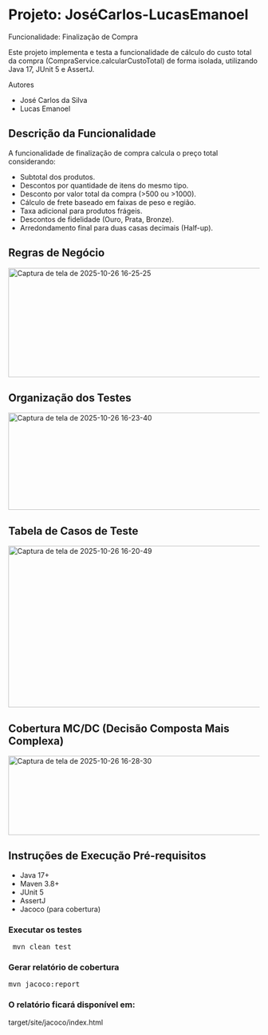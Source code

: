 # Projeto: JoséCarlos-LucasEmanoel

Funcionalidade: Finalização de Compra

Este projeto implementa e testa a funcionalidade de cálculo do custo total da 
compra (CompraService.calcularCustoTotal) de forma isolada, utilizando Java 17, JUnit 5 e AssertJ.

Autores
- José Carlos da Silva
- Lucas Emanoel

## Descrição da Funcionalidade

A funcionalidade de finalização de compra calcula o preço total considerando:

- Subtotal dos produtos.
- Descontos por quantidade de itens do mesmo tipo.
- Desconto por valor total da compra (>500 ou >1000).
- Cálculo de frete baseado em faixas de peso e região.
- Taxa adicional para produtos frágeis.
- Descontos de fidelidade (Ouro, Prata, Bronze).
- Arredondamento final para duas casas decimais (Half-up).

## Regras de Negócio

<img width="897" height="219" alt="Captura de tela de 2025-10-26 16-25-25" src="https://github.com/user-attachments/assets/4d916db5-0f2f-4fdc-872e-dad8fb766326" />


## Organização dos Testes

<img width="868" height="195" alt="Captura de tela de 2025-10-26 16-23-40" src="https://github.com/user-attachments/assets/2f20fe69-85a5-4925-9bad-711dad738f92" />


## Tabela de Casos de Teste
<img width="839" height="324" alt="Captura de tela de 2025-10-26 16-20-49" src="https://github.com/user-attachments/assets/6738bf44-2bb8-4014-ad5a-cf1caeefbc16" />

## Cobertura MC/DC (Decisão Composta Mais Complexa)

<img width="822" height="159" alt="Captura de tela de 2025-10-26 16-28-30" src="https://github.com/user-attachments/assets/7701b511-2227-4d2e-827e-e0b42eb05dc6" />


## Instruções de Execução Pré-requisitos

- Java 17+
- Maven 3.8+
- JUnit 5
- AssertJ
- Jacoco (para cobertura)

### Executar os testes
<pre> mvn clean test </pre>

### Gerar relatório de cobertura
<pre>mvn jacoco:report</pre>

### O relatório ficará disponível em:
target/site/jacoco/index.html
